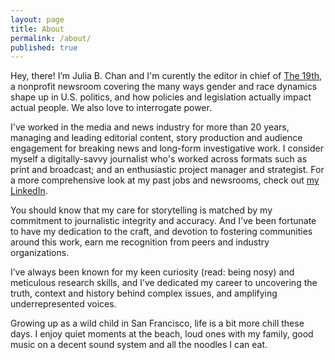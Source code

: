 ```yaml
---
layout: page
title: About
permalink: /about/
published: true
---
```





Hey, there! I’m Julia B. Chan and I'm curently the editor in chief of [The 19th](https://19thnews.org/), a nonprofit newsroom covering the many ways gender and race dynamics shape up in U.S. politics, and how policies and legislation actually impact actual people. We also love to interrogate power.

I've worked in the media and news industry for more than 20 years, managing and leading editorial content, story production and audience engagement for breaking news and long-form investigative work. I consider myself a digitally-savvy journalist who's worked across formats such as print and broadcast; and an enthusiastic project manager and strategist. For a more comprehensive look at my past jobs and newsrooms, check out [my LinkedIn](https://www.linkedin.com/in/juliachanb/). 

You should know that my care for storytelling is matched by my commitment to journalistic integrity and accuracy. And I've been fortunate to have my dedication to the craft, and devotion to fostering communities around this work, earn me recognition from peers and industry organizations.

I’ve always been known for my keen curiosity (read: being nosy) and meticulous research skills, and I’ve dedicated my career to uncovering the truth, context and history behind complex issues, and amplifying underrepresented voices.

Growing up as a wild child in San Francisco, life is a bit more chill these days. I enjoy quiet moments at the beach, loud ones with my family, good music on a decent sound system and all the noodles I can eat.